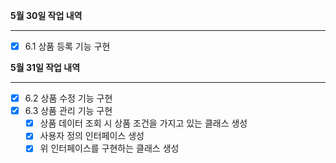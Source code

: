 **5월 30일 작업 내역**

---

- [x] 6.1 상품 등록 기능 구현


**5월 31일 작업 내역**

---

- [x] 6.2 상품 수정 기능 구현
- [x] 6.3 상품 관리 기능 구현
    - [x] 상품 데이터 조회 시 상품 조건을 가지고 있는 클래스 생성
    - [x] 사용자 정의 인터페이스 생성
    - [x] 위 인터페이스를 구현하는 클래스 생성
